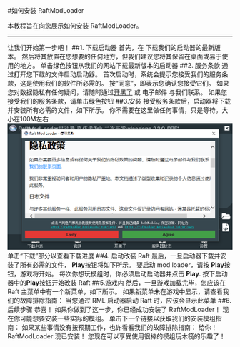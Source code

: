 #如何安装 RaftModLoader 

本教程旨在向您展示如何安装 RaftModLoader。

---
让我们开始第一步吧！ 
##1. 下载启动器 
首先，在 
下载我们的启动器的最新版本。   然后将其放置在您想要的任何地方，但我们建议您将其保留在桌面或易于使用的地方。 
单击绿色按钮从我们的网站下载最新版本的启动器 
##2. 服务条款 
通过打开您下载的文件启动启动器。   首次启动时，系统会提示您接受我们的服务条款，这是使用我们的软件所必需的。   按“同意”，即表示您确认您接受它们。   如果您对数据隐私有任何疑问，请随时通过[开黑了](https://www.kookapp.cn/app/channels/2357391926592835/7880396329959789) 或 电子邮件
与我们联系。 
如果您接受我们的服务条款，请单击绿色按钮 
##3.安装 
接受服务条款后，启动器将下载并安装所有必需的文件，如下所示。  你不需要在这里做任何事情，只是等待。大小在100M左右
![jd](./setp1.png)
单击“下载”部分以查看下载进度 
##4. 启动改装 Raft 
最后，一旦启动器下载并安装了所有必需的文件， **Play**按钮将如下所示。  要启动 mod loader，请按 **Play**按钮，游戏将开始。  每次你想玩模组时，你必须启动启动器并点击 **Play**. 
按下启动器中的**Play**按钮开始改装 Raft 
##5.游戏内 
然后，一旦游戏加载完毕，您应该在 Raft 主菜单中有一个新菜单，如下所示。  如果新菜单未在游戏中显示，请查看我们的故障排除指南： 
当您通过 RML 启动器启动 Raft 时，应该会显示此菜单 
##6. 后续步骤 
恭喜！  如果你做到了这一步，你已经成功安装了 RaftModLoader！  现在你可能想要安装一些实际的模组。  单击下一个链接以获取我们的安装模组指南： 
如果某些事情没有按预期工作，也许看看我们的故障排除指南： 
给你！  RaftModLoader 现已安装！  您现在可以享受使用很棒的模组玩木筏的乐趣了！ 